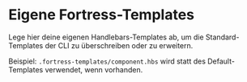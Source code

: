 # Eigene Fortress-Templates

Lege hier deine eigenen Handlebars-Templates ab, um die Standard-Templates der CLI zu überschreiben oder zu erweitern.

Beispiel: `.fortress-templates/component.hbs` wird statt des Default-Templates verwendet, wenn vorhanden.
